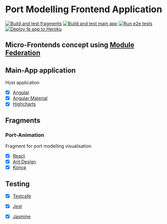 # Port Modelling Frontend Application
[![Build and test fragments](https://github.com/pavjelv/port_modelling_frontend/actions/workflows/build-and-test-fragments.yml/badge.svg)](https://github.com/pavjelv/port_modelling_frontend/actions/workflows/build-and-test-fragments.yml) [![Build and test main app](https://github.com/pavjelv/port_modelling_frontend/actions/workflows/build-and-test-main-app.yml/badge.svg)](https://github.com/pavjelv/port_modelling_frontend/actions/workflows/build-and-test-main-app.yml) [![Run e2e tests](https://github.com/pavjelv/port_modelling_frontend/actions/workflows/run-e2e-tests.yml/badge.svg)](https://github.com/pavjelv/port_modelling_frontend/actions/workflows/run-e2e-tests.yml)
[![Deploy fe app to Heroku](https://github.com/pavjelv/port_modelling_frontend/actions/workflows/deploy-app.yml/badge.svg)](https://github.com/pavjelv/port_modelling_frontend/actions/workflows/deploy-app.yml)

## Micro-Frontends concept using [Module Federation](https://webpack.js.org/concepts/module-federation/)

## Main-App application
Host application
* [x] [Angular](https://angular.io/)
* [x] [Angular Material](https://material.angular.io/)
* [x] [Highcharts](https://www.highcharts.com/)

## Fragments
### Port-Animation
Fragment for port modelling visualisation
* [x] [React](https://reactjs.org/)
* [x] [Ant Design](https://ant.design/)
* [x] [Konva](https://konvajs.org/docs/react/Intro.html)

## Testing
* [x] [Testcafe](https://testcafe.io/)
* [x] [Jest](https://jestjs.io/)
* [x] [Jasmine](https://jasmine.github.io/)

